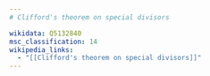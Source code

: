 ```yaml
---
# Clifford's theorem on special divisors

wikidata: Q5132840
msc_classification: 14
wikipedia_links:
  - "[[Clifford's theorem on special divisors]]"
---
```

